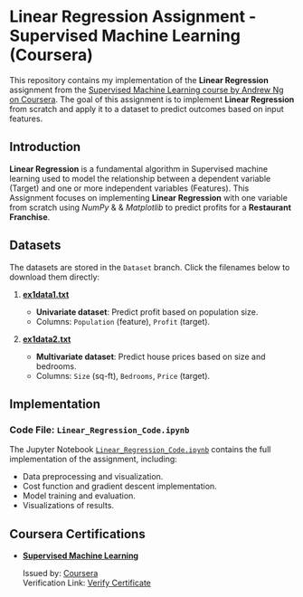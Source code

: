 # Linear Regression Assignment - Supervised Machine Learning (Coursera)

This repository contains my implementation of the **Linear Regression** assignment from the <a href="https://www.coursera.org/learn/machine-learning" target="_blank" rel="noopener noreferrer">Supervised Machine Learning course by Andrew Ng on Coursera</a>. The goal of this assignment is to implement **Linear Regression** from scratch and apply it to a dataset to predict outcomes based on input features.

## Introduction
**Linear Regression** is a fundamental algorithm in Supervised machine learning used to model the relationship between a dependent variable (Target) and one or more independent variables (Features). This Assignment focuses on implementing **Linear Regression** with one variable from scratch using *NumPy* & & *Matplotlib* to predict profits for a **Restaurant Franchise**.

## Datasets
The datasets are stored in the `Dataset` branch. Click the filenames below to download them directly:

1. **[ex1data1.txt](https://github.com/zubyr09/Linear-Regression-Assignment/raw/dataset/ex1data1.txt)**  
   - **Univariate dataset**: Predict profit based on population size.  
   - Columns: `Population` (feature), `Profit` (target).  

2. **[ex1data2.txt](https://github.com/zubyr09/Linear-Regression-Assignment/raw/dataset/ex1data2.txt)**  
   - **Multivariate dataset**: Predict house prices based on size and bedrooms.  
   - Columns: `Size` (sq-ft), `Bedrooms`, `Price` (target).  

## Implementation
### Code File: `Linear_Regression_Code.ipynb`
The Jupyter Notebook [`Linear_Regression_Code.ipynb`](Linear_Regression_Code.ipynb) contains the full implementation of the assignment, including:
- Data preprocessing and visualization.
- Cost function and gradient descent implementation.
- Model training and evaluation.
- Visualizations of results.

## Coursera Certifications
- **<a href="https://www.coursera.org/learn/machine-learning" target="_blank" rel="noopener noreferrer">Supervised Machine Learning</a>**

  Issued by: [Coursera](https://www.coursera.org)  
  Verification Link: <a href="https://www.coursera.org/account/accomplishments/verify/AXA9FRPQZKW5" target="_blank" rel="noopener 
  noreferrer">Verify Certificate</a>  
    
  
